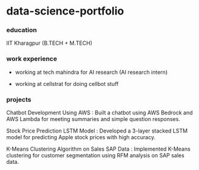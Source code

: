 # data-science-portfolio

### education
IIT Kharagpur (B.TECH + M.TECH)

### work experience
- working at tech mahindra for AI research (AI research intern)

- working at cellstrat for doing cellbot stuff

### projects

Chatbot Development Using AWS : Built a chatbot using AWS Bedrock and AWS Lambda for meeting summaries and simple question responses.

Stock Price Prediction LSTM Model : Developed a 3-layer stacked LSTM model for predicting Apple stock prices with high accuracy.

K-Means Clustering Algorithm on Sales SAP Data : Implemented K-Means clustering for customer segmentation using RFM analysis on SAP sales data.


